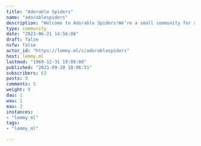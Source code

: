 ```yaml
---
title: "Adorable Spiders" 
name: "adorablespiders"
description: "Welcome to Adorable Spiders!We’re a small community for sharing really cute spiders!📜 : Rules:📫  No reposts🕷 Spiders must be cute!😸 Have fun"
type: community
date: "2023-06-21 14:56:08"
draft: false
nsfw: false
actor_id: "https://lemmy.ml/c/adorablespiders"
host: lemmy.ml
lastmod: "1969-12-31 19:00:00"
published: "2021-09-20 18:06:51"
subscribers: 63
posts: 9
comments: 5
weight: 9
dau: 1
wau: 1
mau: 3
instances:
- "lemmy_ml"
tags: 
- "lemmy_ml"

---
```

